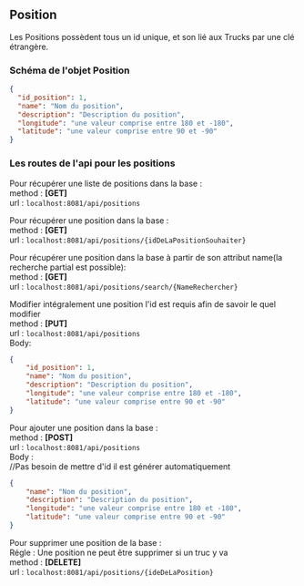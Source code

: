 ## Position

Les Positions possèdent tous un id unique, et son lié aux Trucks par une clé étrangère.

### Schéma de l'objet Position

```json
{
  "id_position": 1,
  "name": "Nom du position",
  "description": "Description du position",
  "longitude": "une valeur comprise entre 180 et -180",
  "latitude": "une valeur comprise entre 90 et -90"
}
```

### Les routes de l'api pour les positions

Pour récupérer une liste de positions dans la base :</br>
method : **[GET]**</br>
url : `localhost:8081/api/positions`</br>

Pour récupérer une position dans la base :</br>
method : **[GET]**</br>
url : `localhost:8081/api/positions/{idDeLaPositionSouhaiter}`</br>

Pour récupérer une position dans la base à partir de son attribut name(la recherche
partial est possible):</br>
method : **[GET]**</br>
url : `localhost:8081/api/positions/search/{NameRechercher}`</br>

Modifier intégralement une position l'id est requis afin de savoir le quel modifier</br>
method : **[PUT]** </br>
url : `localhost:8081/api/positions`</br>
Body:</br>
```json
{
    "id_position": 1,
    "name": "Nom du position",
    "description": "Description du position",
    "longitude": "une valeur comprise entre 180 et -180",
    "latitude": "une valeur comprise entre 90 et -90"
}
```

Pour ajouter une position dans la base :</br>
method : **[POST]**</br>
url : `localhost:8081/api/positions`</br>
Body :</br>
//Pas besoin de mettre d'id il est générer automatiquement</br>
```json
{
    "name": "Nom du position",
    "description": "Description du position",
    "longitude": "une valeur comprise entre 180 et -180",
    "latitude": "une valeur comprise entre 90 et -90"
}
```

Pour supprimer une position de la base :</br>
Régle : Une position ne peut être supprimer si un truc y va</br>
method : **[DELETE]**</br>
url : `localhost:8081/api/positions/{ideDeLaPosition}`</br>
